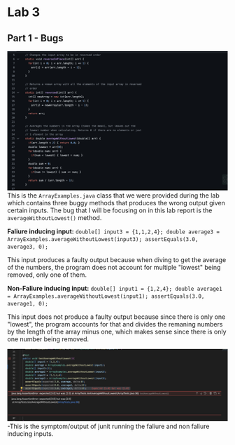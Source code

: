 # **Lab 3** 
## **Part 1 - Bugs**

![Image](faulty.png)
This is the `ArrayExamples.java` class that we were provided during the lab which contains three buggy methods that produces the wrong output given certain inputs. The bug that I will be focusing on in this lab report is the `averageWithoutLowest()` method.

**Faliure inducing input:** 
  `double[] input3 = {1,1,2,4};
  double average3 = ArrayExamples.averageWithoutLowest(input3);
  assertEquals(3.0, average3, 0);`

  This input produces a faulty output because when diving to get the average of the numbers, the program does not account for multiple "lowest" being   removed, only one of them.

**Non-Faliure inducing input:**
  `double[] input1 = {1,2,4};
  double average1 = ArrayExamples.averageWithoutLowest(input1);
  assertEquals(3.0, average1, 0);`

  This input does not produce a faulty output because since there is only one "lowest", the program accounts for that and divides the remaning numbers by the length of the array minus one, which makes sense since there is only one number being removed.

![Image](junittest.png)
-This is the symptom/output of junit running the faliure and non faliure inducing inputs.
